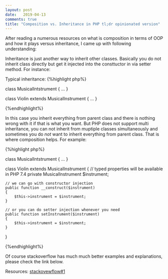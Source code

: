 ```yaml
---
layout: post
date:   2019-04-13
comments: true
title: "Composition vs. Inheritance in PHP tl;dr opinionated version"
---
```


After reading a numerous resources on what is composition in terms of OOP and how it plays versus inheritance, I came up with following understanding:


Inheritance is just another way to inherit other classes. Basically you do not inherit class directly but get it injected into the consttuctor in via setter method. For instance:  

Typical inheritance:
{%highlight php%}

class MusicalIntstrument
{
    ...
}

class Violin extends MusicalInstrument
{
    ...
}

{%endhighlight%}

In this case you inherit everything from parent class and there is nothing wrong with it if that is what you want. But PHP does not support multi inheritance, you can not inherit from muptiple classes simultaneously and sometimes you do *not* want to inherit everything from parent class. That is where composition helps. For example:


{%highlight php%}

class MusicalIntstrument
{
    ...
}

class Violin extends MusicalInstrument
{
    // typed properties will be available in PHP 7.4
    private MusicalInstrument $instrument;

    // we can go with constructor injection
    public function __construct($instrument)
    {
        $this->instrument = $instrument;
    }

    // or you can do setter injection whenever you need
    public function setInstrument($instrument)
    {
        $this->instrument = $instrument;
    }

}

{%endhighlight%}

Of course stackoverflow has much much better examples and explanations, please check the link below.

Resources:
[stackovewflow#1](https://stackoverflow.com/questions/49002/prefer-composition-over-inheritance?rq=1)
